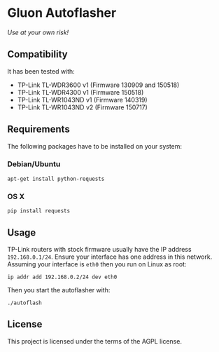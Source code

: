 Gluon Autoflasher
=================

*Use at your own risk!*


## Compatibility

It has been tested with:
* TP-Link TL-WDR3600 v1 (Firmware 130909 and 150518)
* TP-Link TL-WDR4300 v1 (Firmware 150518)
* TP-Link TL-WR1043ND v1 (Firmware 140319)
* TP-Link TL-WR1043ND v2 (Firmware 150717)


## Requirements

The following packages have to be installed on your system:

### Debian/Ubuntu

```
apt-get install python-requests
```

### OS X

```
pip install requests
```


## Usage

TP-Link routers with stock firmware usually have the IP address `192.168.0.1/24`.
Ensure your interface has one address in this network.
Assuming your interface is `eth0` then you run on Linux as root:
```
ip addr add 192.168.0.2/24 dev eth0
```

Then you start the autoflasher with:

```
./autoflash
```


## License

This project is licensed under the terms of the AGPL license.
